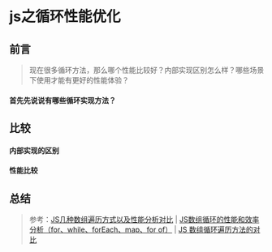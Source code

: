 <!--
 * @Description: js之循环性能优化
 * @Date: 2019-09-06 16:11:58
 * @LastEditors: phoebus
 * @LastEditTime: 2019-09-06 16:16:50
 -->
# js之循环性能优化

## 前言

> 现在很多循环方法，那么哪个性能比较好？内部实现区别怎么样？哪些场景下使用才能有更好的性能体验？

#### 首先先说说有哪些循环实现方法？


## 比较

#### 内部实现的区别


#### 性能比较


## 总结


> 参考：[JS几种数组遍历方式以及性能分析对比](https://www.cnblogs.com/lvmh/p/6104397.html) | [JS数组循环的性能和效率分析（for、while、forEach、map、for of）](https://blog.csdn.net/haochuan9421/article/details/81414532) | [JS 数组循环遍历方法的对比](https://segmentfault.com/a/1190000013034098#articleHeader18)
